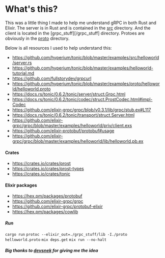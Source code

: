 # What's this?

This was a little thing I made to help me understand gRPC in both Rust and Elixir.
The server is in Rust and is contained in the [src](/src) directory. And the client
is located in the [grpc_stuff][/grpc_stuff] directory. Protoes are obviously in the
[proto](/proto) directory. 

Below is all resources I used to help understand this:
- https://github.com/hyperium/tonic/blob/master/examples/src/helloworld/server.rs
- https://github.com/hyperium/tonic/blob/master/examples/helloworld-tutorial.md
- https://github.com/fullstorydev/grpcurl
- https://github.com/hyperium/tonic/blob/master/examples/proto/helloworld/helloworld.proto
- https://docs.rs/tonic/0.6.2/tonic/server/struct.Grpc.html
- https://docs.rs/tonic/0.6.2/tonic/codec/struct.ProstCodec.html#impl-Codec
- https://github.com/elixir-grpc/grpc/blob/v0.3.1/lib/grpc/stub.ex#L117
- https://docs.rs/tonic/0.6.2/tonic/transport/struct.Server.html
- https://github.com/elixir-grpc/grpc/blob/master/examples/helloworld/priv/client.exs 
- https://github.com/elixir-protobuf/protobuf#usage
- https://github.com/elixir-grpc/grpc/blob/master/examples/helloworld/lib/helloworld.pb.ex

#### Crates
- https://crates.io/crates/prost
- https://crates.io/crates/prost-types
- https://crates.io/crates/tonic

#### Elixir packages
- https://hex.pm/packages/protobuf
- https://github.com/elixir-grpc/grpc
- https://github.com/elixir-grpc/protobuf-elixir
- https://hex.pm/packages/cowlib

#### *Run*
`cargo run`
`protoc --elixir_out=./grpc_stuff/lib -I./proto  helloworld.proto`
`mix deps.get`
`mix run --no-halt`

##### Big thanks to [devsnek](https://github.com/devsnek) for giving me the idea